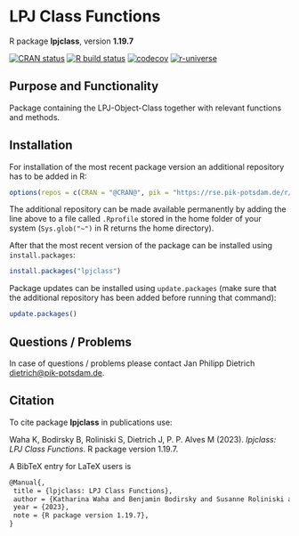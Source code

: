 # LPJ Class Functions

R package **lpjclass**, version **1.19.7**

[![CRAN status](https://www.r-pkg.org/badges/version/lpjclass)](https://cran.r-project.org/package=lpjclass)  [![R build status](https://github.com/pik-piam/lpjclass/workflows/check/badge.svg)](https://github.com/pik-piam/lpjclass/actions) [![codecov](https://codecov.io/gh/pik-piam/lpjclass/branch/master/graph/badge.svg)](https://app.codecov.io/gh/pik-piam/lpjclass) [![r-universe](https://pik-piam.r-universe.dev/badges/lpjclass)](https://pik-piam.r-universe.dev/builds)

## Purpose and Functionality

Package containing the LPJ-Object-Class together with relevant functions and methods.


## Installation

For installation of the most recent package version an additional repository has to be added in R:

```r
options(repos = c(CRAN = "@CRAN@", pik = "https://rse.pik-potsdam.de/r/packages"))
```
The additional repository can be made available permanently by adding the line above to a file called `.Rprofile` stored in the home folder of your system (`Sys.glob("~")` in R returns the home directory).

After that the most recent version of the package can be installed using `install.packages`:

```r 
install.packages("lpjclass")
```

Package updates can be installed using `update.packages` (make sure that the additional repository has been added before running that command):

```r 
update.packages()
```

## Questions / Problems

In case of questions / problems please contact Jan Philipp Dietrich <dietrich@pik-potsdam.de>.

## Citation

To cite package **lpjclass** in publications use:

Waha K, Bodirsky B, Roliniski S, Dietrich J, P. P. Alves M (2023). _lpjclass: LPJ Class Functions_. R package version 1.19.7.

A BibTeX entry for LaTeX users is

 ```latex
@Manual{,
  title = {lpjclass: LPJ Class Functions},
  author = {Katharina Waha and Benjamin Bodirsky and Susanne Roliniski and Jan Philipp Dietrich and Marcos {P. P. Alves}},
  year = {2023},
  note = {R package version 1.19.7},
}
```
